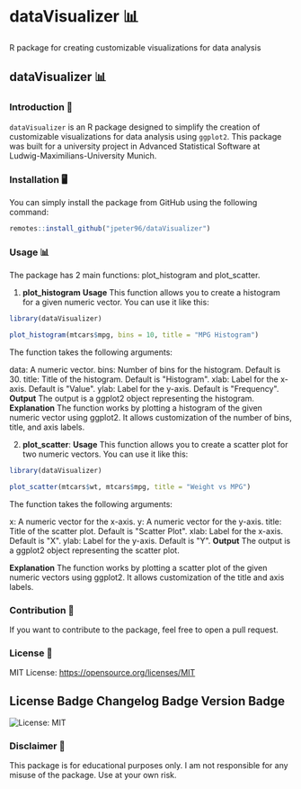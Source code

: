 # dataVisualizer 📊
R package for creating customizable visualizations for data analysis



## dataVisualizer 📊
### Introduction 📝
`dataVisualizer` is an R package designed to simplify the creation of customizable visualizations for data analysis using `ggplot2`. This package was built for a university project in Advanced Statistical Software at Ludwig-Maximilians-University Munich.

### Installation 🖥️
You can simply install the package from GitHub using the following command:

```R
remotes::install_github("jpeter96/dataVisualizer")
```

### Usage 📊
The package has 2 main functions: plot_histogram and plot_scatter.

1. **plot_histogram**
**Usage**
This function allows you to create a histogram for a given numeric vector. You can use it like this:
```R
library(dataVisualizer)

plot_histogram(mtcars$mpg, bins = 10, title = "MPG Histogram")
```
The function takes the following arguments:

data: A numeric vector.
bins: Number of bins for the histogram. Default is 30.
title: Title of the histogram. Default is "Histogram".
xlab: Label for the x-axis. Default is "Value".
ylab: Label for the y-axis. Default is "Frequency".
**Output**
The output is a ggplot2 object representing the histogram.
**Explanation**
The function works by plotting a histogram of the given numeric vector using ggplot2. It allows customization of the number of bins, title, and axis labels.

2. **plot_scatter**:
**Usage**
This function allows you to create a scatter plot for two numeric vectors. You can use it like this:
```R
library(dataVisualizer)

plot_scatter(mtcars$wt, mtcars$mpg, title = "Weight vs MPG")
```
The function takes the following arguments:

x: A numeric vector for the x-axis.
y: A numeric vector for the y-axis.
title: Title of the scatter plot. Default is "Scatter Plot".
xlab: Label for the x-axis. Default is "X".
ylab: Label for the y-axis. Default is "Y".
**Output**
The output is a ggplot2 object representing the scatter plot.

**Explanation**
The function works by plotting a scatter plot of the given numeric vectors using ggplot2. It allows customization of the title and axis labels.

### Contribution 🤝
If you want to contribute to the package, feel free to open a pull request.

### License 📜
MIT License: https://opensource.org/licenses/MIT
## License Badge Changelog Badge Version Badge
<!-- You can add badges here using shields.io, for example: -->
![License: MIT](https://img.shields.io/badge/License-MIT-blue.svg)


### Disclaimer 🚨
This package is for educational purposes only. I am not responsible for any misuse of the package. Use at your own risk.
